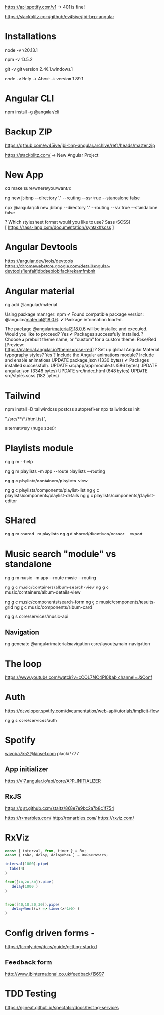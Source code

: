 <!-- https://stackblitz.com/edit/stackblitz-starters-hzhdtx -->

https://api.spotify.com/v1 -> 401 is fine!

https://stackblitz.com/github/ev45ive/jbi-bnp-angular

# Installations

node -v
v20.13.1

npm -v
10.5.2

git -v
git version 2.40.1.windows.1

code -v
Help -> About -> version
1.89.1

# Angular CLI

npm install -g @angular/cli

# Backup ZIP

https://github.com/ev45ive/jbi-bnp-angular/archive/refs/heads/master.zip

https://stackblitz.com/ -> New Angular Project

# New App

cd make/sure/where/you/want/it

ng new jbibnp --directory '.' --routing --ssr true --standalone false

npx @angular/cli new jbibnp --directory '.' --routing --ssr true --standalone false

? Which stylesheet format would you like to use? Sass (SCSS)  
 [ https://sass-lang.com/documentation/syntax#scss ]

# Angular Devtools

https://angular.dev/tools/devtools
https://chromewebstore.google.com/detail/angular-devtools/ienfalfjdbdpebioblfackkekamfmbnh


# Angular material
ng add @angular/material

Using package manager: npm
✔ Found compatible package version: @angular/material@18.0.6.
✔ Package information loaded.

The package @angular/material@18.0.6 will be installed and executed.
Would you like to proceed? Yes
✔ Packages successfully installed.
? Choose a prebuilt theme name, or "custom" for a custom theme: Rose/Red           [Preview:       
https://material.angular.io?theme=rose-red]
? Set up global Angular Material typography styles? Yes
? Include the Angular animations module? Include and enable animations
UPDATE package.json (1330 bytes)
✔ Packages installed successfully.
UPDATE src/app/app.module.ts (586 bytes)
UPDATE angular.json (3348 bytes)
UPDATE src/index.html (648 bytes)
UPDATE src/styles.scss (182 bytes)

# Tailwind
npm install -D tailwindcss postcss autoprefixer
npx tailwindcss init

 "./src/**/*.{html,ts}",

 alternatively (huge size!):
  <script src="https://cdn.tailwindcss.com"></script>

 
# Playlists module 
ng g m --help

ng g m playlists -m app --route playlists --routing 

ng g c playlists/containers/playlists-view

ng g c playlists/components/playlist-list
ng g c playlists/components/playlist-details
ng g c playlists/components/playlist-editor

# SHared

ng g m shared -m playlists 
ng g d shared/directives/censor --export 


# Music search  "module" vs standalone

ng g m music -m app --route music --routing

ng g c music/containers/album-search-view
ng g c music/containers/album-details-view

ng g c music/components/search-form
ng g c music/components/results-grid
ng g c music/components/album-card 

ng g s core/services/music-api

## Navigation
ng generate @angular/material:navigation core/layouts/main-navigation

# The loop
https://www.youtube.com/watch?v=cCOL7MC4Pl0&ab_channel=JSConf


# Auth

https://developer.spotify.com/documentation/web-api/tutorials/implicit-flow

ng g s core/services/auth


# Spotify

wivoba7552@kinsef.com
placki7777

## App initializer
https://v17.angular.io/api/core/APP_INITIALIZER

## RxJS
https://gist.github.com/staltz/868e7e9bc2a7b8c1f754

https://rxmarbles.com/
http://rxmarbles.com/
https://rxviz.com/


# RxViz
```js
const { interval, from, timer } = Rx;
const { take, delay, delayWhen } = RxOperators;

interval(1000).pipe(
  take(4)
)

from([10,20,30]).pipe(
   delay(1000 )
)


from([40,10,20,30]).pipe(
   delayWhen((x) => timer(x*100) )
)
```

# Config driven forms -
https://formly.dev/docs/guide/getting-started

## Feedback form
http://www.jbinternational.co.uk/feedback/16697

 
# TDD Testing
https://ngneat.github.io/spectator/docs/testing-services